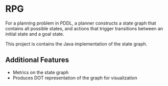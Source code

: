 # RPG
For a planning problem in PDDL, a planner constructs a state graph that contains all possible states, and actions that trigger transitions between an initial state and a goal state.

This project is contains the Java implementation of the state graph.

## Additional Features
* Metrics on the state graph
* Produces DOT representation of the graph for visualization
